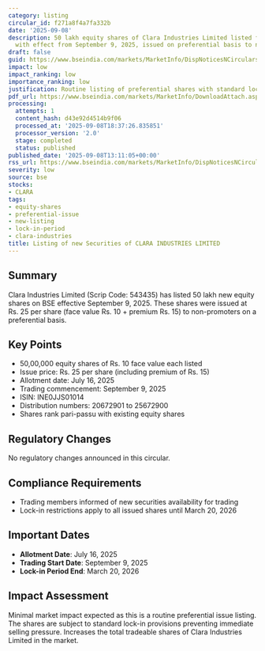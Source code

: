 ```yaml
---
category: listing
circular_id: f271a8f4a7fa332b
date: '2025-09-08'
description: 50 lakh equity shares of Clara Industries Limited listed for trading
  with effect from September 9, 2025, issued on preferential basis to non-promoters.
draft: false
guid: https://www.bseindia.com/markets/MarketInfo/DispNoticesNCirculars.aspx?Noticeid={3E3EDF66-8CA8-4443-A1FB-AE87E5F0DB79}&noticeno=20250908-24&dt=09/08/2025&icount=24&totcount=48&flag=0
impact: low
impact_ranking: low
importance_ranking: low
justification: Routine listing of preferential shares with standard lock-in provisions
pdf_url: https://www.bseindia.com/markets/MarketInfo/DownloadAttach.aspx?id=20250908-24&attachedId=
processing:
  attempts: 1
  content_hash: d43e92d4514b9f06
  processed_at: '2025-09-08T18:37:26.835851'
  processor_version: '2.0'
  stage: completed
  status: published
published_date: '2025-09-08T13:11:05+00:00'
rss_url: https://www.bseindia.com/markets/MarketInfo/DispNoticesNCirculars.aspx?Noticeid={3E3EDF66-8CA8-4443-A1FB-AE87E5F0DB79}&noticeno=20250908-24&dt=09/08/2025&icount=24&totcount=48&flag=0
severity: low
source: bse
stocks:
- CLARA
tags:
- equity-shares
- preferential-issue
- new-listing
- lock-in-period
- clara-industries
title: Listing of new Securities of CLARA INDUSTRIES LIMITED
---
```


## Summary

Clara Industries Limited (Scrip Code: 543435) has listed 50 lakh new equity shares on BSE effective September 9, 2025. These shares were issued at Rs. 25 per share (face value Rs. 10 + premium Rs. 15) to non-promoters on a preferential basis.

## Key Points

- 50,00,000 equity shares of Rs. 10 face value each listed
- Issue price: Rs. 25 per share (including premium of Rs. 15)
- Allotment date: July 16, 2025
- Trading commencement: September 9, 2025
- ISIN: INE0JJS01014
- Distribution numbers: 20672901 to 25672900
- Shares rank pari-passu with existing equity shares

## Regulatory Changes

No regulatory changes announced in this circular.

## Compliance Requirements

- Trading members informed of new securities availability for trading
- Lock-in restrictions apply to all issued shares until March 20, 2026

## Important Dates

- **Allotment Date**: July 16, 2025
- **Trading Start Date**: September 9, 2025
- **Lock-in Period End**: March 20, 2026

## Impact Assessment

Minimal market impact expected as this is a routine preferential issue listing. The shares are subject to standard lock-in provisions preventing immediate selling pressure. Increases the total tradeable shares of Clara Industries Limited in the market.